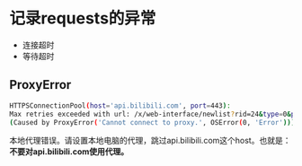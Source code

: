 # 记录requests的异常

- 连接超时
- 等待超时

## ProxyError
```bash
HTTPSConnectionPool(host='api.bilibili.com', port=443):
Max retries exceeded with url: /x/web-interface/newlist?rid=24&type=0&pn=1&ps=20
(Caused by ProxyError('Cannot connect to proxy.', OSError(0, 'Error')))
```
本地代理错误。请设置本地电脑的代理，跳过api.bilibili.com这个host。也就是：
**不要对api.bilibili.com使用代理。**